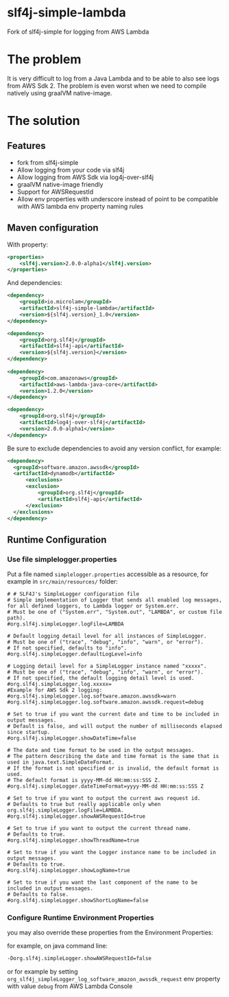 # slf4j-simple-lambda
Fork of slf4j-simple for logging from AWS Lambda

# The problem

It is very difficult to log from a Java Lambda and to be able to also see logs from AWS Sdk 2.
The problem is even worst when we need to compile natively using graalVM native-image.

# The solution

## Features
* fork from slf4j-simple
* Allow logging from your code via slf4j
* Allow logging from AWS Sdk via log4j-over-slf4j
* graalVM native-image friendly
* Support for AWSRequestId
* Allow env properties with underscore instead of point to be compatible with AWS lambda env property naming rules 

## Maven configuration

With property:
``` pom.xml
<properties>
	<slf4j.version>2.0.0-alpha1</slf4j.version>
</properties>
```

And dependencies:

``` pom.xml
<dependency>
    <groupId>io.microlam</groupId>
    <artifactId>slf4j-simple-lambda</artifactId>
    <version>${slf4j.version}_1.0</version>
</dependency>

<dependency> 
    <groupId>org.slf4j</groupId>
    <artifactId>slf4j-api</artifactId>
    <version>${slf4j.version}</version>
</dependency>
 
<dependency>
    <groupId>com.amazonaws</groupId>
    <artifactId>aws-lambda-java-core</artifactId>
    <version>1.2.0</version>
</dependency>

<dependency>
    <groupId>org.slf4j</groupId>
    <artifactId>log4j-over-slf4j</artifactId>
    <version>2.0.0-alpha1</version>
</dependency>
```

Be sure to exclude dependencies to avoid any version conflict, for example:

``` pom.xml
<dependency>
  <groupId>software.amazon.awssdk</groupId>
  <artifactId>dynamodb</artifactId>
      <exclusions>
      <exclusion>
          <groupId>org.slf4j</groupId>
          <artifactId>slf4j-api</artifactId>
      </exclusion>
  </exclusions>  
</dependency>
```    

## Runtime Configuration

### Use file simplelogger.properties
Put a file named ```simplelogger.properties``` accessible as a resource, for example in ```src/main/resources/``` folder:

```simplelogger.properties
# # SLF4J's SimpleLogger configuration file
# Simple implementation of Logger that sends all enabled log messages, for all defined loggers, to Lambda logger or System.err.
# Must be one of ("System.err", "System.out", "LAMBDA", or custom file path).
#org.slf4j.simpleLogger.logFile=LAMBDA

# Default logging detail level for all instances of SimpleLogger.
# Must be one of ("trace", "debug", "info", "warn", or "error").
# If not specified, defaults to "info".
#org.slf4j.simpleLogger.defaultLogLevel=info

# Logging detail level for a SimpleLogger instance named "xxxxx".
# Must be one of ("trace", "debug", "info", "warn", or "error").
# If not specified, the default logging detail level is used.
#org.slf4j.simpleLogger.log.xxxxx=
#Example for AWS Sdk 2 logging:
#org.slf4j.simpleLogger.log.software.amazon.awssdk=warn
#org.slf4j.simpleLogger.log.software.amazon.awssdk.request=debug

# Set to true if you want the current date and time to be included in output messages.
# Default is false, and will output the number of milliseconds elapsed since startup.
#org.slf4j.simpleLogger.showDateTime=false

# The date and time format to be used in the output messages.
# The pattern describing the date and time format is the same that is used in java.text.SimpleDateFormat.
# If the format is not specified or is invalid, the default format is used.
# The default format is yyyy-MM-dd HH:mm:ss:SSS Z.
#org.slf4j.simpleLogger.dateTimeFormat=yyyy-MM-dd HH:mm:ss:SSS Z

# Set to true if you want to output the current aws request id.
# Defaults to true but really applicable only when org.slf4j.simpleLogger.logFile=LAMBDA.
#org.slf4j.simpleLogger.showAWSRequestId=true

# Set to true if you want to output the current thread name.
# Defaults to true.
#org.slf4j.simpleLogger.showThreadName=true

# Set to true if you want the Logger instance name to be included in output messages.
# Defaults to true.
#org.slf4j.simpleLogger.showLogName=true

# Set to true if you want the last component of the name to be included in output messages.
# Defaults to false.
#org.slf4j.simpleLogger.showShortLogName=false
```

### Configure Runtime Environment Properties

you may also override these properties from the Environment Properties:

for example, on java command line: 
```start.sh
-Dorg.slf4j.simpleLogger.showAWSRequestId=false
```

or for example by setting ```org_slf4j_simpleLogger_log_software_amazon_awssdk_request``` env property with value ```debug``` from AWS Lambda Console 

